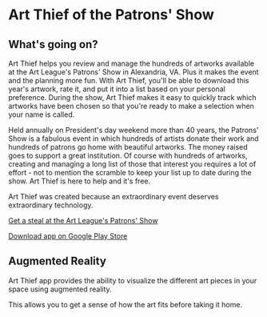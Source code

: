 # Art Thief of the Patrons' Show

## What's going on?

Art Thief helps you review and manage the hundreds of artworks available at the Art League's Patrons' Show in Alexandria, VA. Plus it makes the event and the planning more fun. With Art Thief, you'll be able to download this year's artwork, rate it, and put it into a list based on your personal preference. During the show, Art Thief makes it easy to quickly track which artworks have been chosen so that you're ready to make a selection when your name is called.

Held annually on President's day weekend more than 40 years, the Patrons' Show is a fabulous event in which hundreds of artists donate their work and hundreds of patrons go home with beautiful artworks. The money raised goes to support a great institution. Of course with hundreds of artworks, creating and managing a long list of those that interest you requires a lot of effort - not to mention the scramble to keep your list up to date during the show. Art Thief is here to help and it's free.

Art Thief was created because an extraordinary event deserves extraordinary technology.

[Get a steal at the Art League's Patrons' Show](https://zurka.com/art-thief/)

[Download app on Google Play Store](https://play.google.com/store/apps/details?id=com.joerock.artthief&pli=1)

## Augmented Reality

Art Thief app provides the ability to visualize the different art pieces in your space using augmented reality.

This allows you to get a sense of how the art fits before taking it home.
